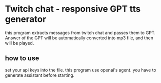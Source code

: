 # Twitch chat - responsive GPT tts generator

this program extracts messages from twitch chat and passes them to GPT.
Answer of the GPT will be automatically converted into mp3 file, and then will be played.

## how to use
set your api keys into the file.
this program use openai's agent.
you have to generate assistant before starting.
